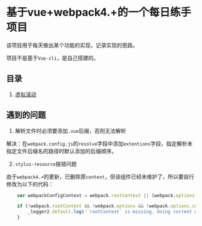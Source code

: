 # 基于vue+webpack4.+的一个每日练手项目

该项目用于每天做出某个功能的实现，记录实现的思路。

项目不是基于`Vue-cli`，是自己搭建的。

## 目录

1. [虚拟滚动](./目录/虚拟滚动/README.md)

## 遇到的问题

1. 解析文件时必须要添加`.vue`后缀，否则无法解析

解决：在`webpack.config.js`的`resolve`字段中添加`extentions`字段，指定解析未指定文件后缀名的路径时默认添加的后缀顺序。

2. `stylus-resource`报错问题

由于`webpack4.+`的更新，已删除原`context`，但该组件已经未维护了，所以要自行修改为以下的代码：

```js
    var webpackConfigContext = webpack.rootContext || (webpack.options && webpack.options.context) || process.cwd();

    if (!webpack.rootContext && !webpack.options && !webpack.options.context) {
        _logger2.default.log('`rootContext` is missing. Using current working directory as a root instead:', process.cwd());
    }
```
